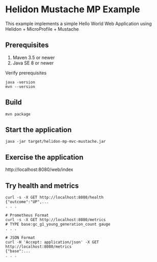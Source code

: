 
# Helidon Mustache MP Example

This example implements a simple Hello World Web Application using Helidon + MicroProfile + Mustache

## Prerequisites

1. Maven 3.5 or newer
2. Java SE 8 or newer

Verify prerequisites
```
java -version
mvn --version
```

## Build

```
mvn package
```

## Start the application

```
java -jar target/helidon-mp-mvc-mustache.jar
```

## Exercise the application

http://localhost:8080/web/index

## Try health and metrics

```
curl -s -X GET http://localhost:8080/health
{"outcome":"UP",...
. . .

# Prometheus Format
curl -s -X GET http://localhost:8080/metrics
# TYPE base:gc_g1_young_generation_count gauge
. . .

# JSON Format
curl -H 'Accept: application/json' -X GET http://localhost:8080/metrics
{"base":...
. . .

```
